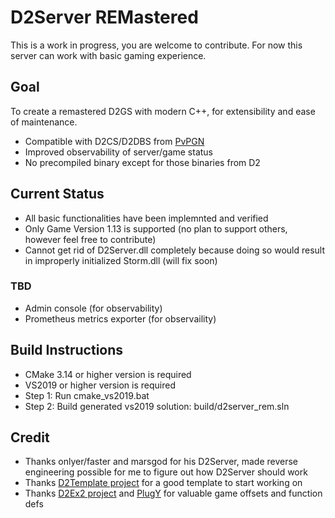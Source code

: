 # D2Server REMastered

This is a work in progress, you are welcome to contribute.
For now this server can work with basic gaming experience.

## Goal

To create a remastered D2GS with modern C++, for extensibility and ease of maintenance.
* Compatible with D2CS/D2DBS from [PvPGN](https://github.com/pvpgn/pvpgn-server)
* Improved observability of server/game status
* No precompiled binary except for those binaries from D2

## Current Status
* All basic functionalities have been implemnted and verified
* Only Game Version 1.13 is supported (no plan to support others, however feel free to contribute)
* Cannot get rid of D2Server.dll completely because doing so would result in improperly initialized Storm.dll (will fix soon)

### TBD
* Admin console (for observability)
* Prometheus metrics exporter (for observaility)

## Build Instructions
* CMake 3.14 or higher version is required
* VS2019 or higher version is required
* Step 1: Run cmake_vs2019.bat
* Step 2: Build generated vs2019 solution: build/d2server_rem.sln


## Credit
* Thanks onlyer/faster and marsgod for his D2Server, made reverse engineering possible for me to figure out how D2Server should work
* Thanks [D2Template project](https://github.com/ThePhrozenKeep/D2Template) for a good template to start working on
* Thanks [D2Ex2 project](https://github.com/jankowskib/D2Ex2) and [PlugY](https://github.com/ChaosMarc/PlugY) for valuable game offsets and function defs